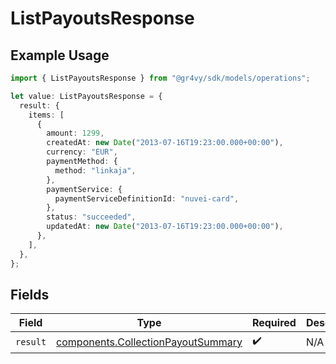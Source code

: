 # ListPayoutsResponse

## Example Usage

```typescript
import { ListPayoutsResponse } from "@gr4vy/sdk/models/operations";

let value: ListPayoutsResponse = {
  result: {
    items: [
      {
        amount: 1299,
        createdAt: new Date("2013-07-16T19:23:00.000+00:00"),
        currency: "EUR",
        paymentMethod: {
          method: "linkaja",
        },
        paymentService: {
          paymentServiceDefinitionId: "nuvei-card",
        },
        status: "succeeded",
        updatedAt: new Date("2013-07-16T19:23:00.000+00:00"),
      },
    ],
  },
};
```

## Fields

| Field                                                                                    | Type                                                                                     | Required                                                                                 | Description                                                                              |
| ---------------------------------------------------------------------------------------- | ---------------------------------------------------------------------------------------- | ---------------------------------------------------------------------------------------- | ---------------------------------------------------------------------------------------- |
| `result`                                                                                 | [components.CollectionPayoutSummary](../../models/components/collectionpayoutsummary.md) | :heavy_check_mark:                                                                       | N/A                                                                                      |